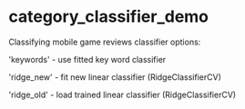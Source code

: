 # category_classifier_demo
Classifying mobile game reviews
classifier options:

'keywords' - use fitted key word classifier

'ridge_new' - fit new linear classifier (RidgeClassifierCV)

'ridge_old' - load trained linear classifier (RidgeClassifierCV)
